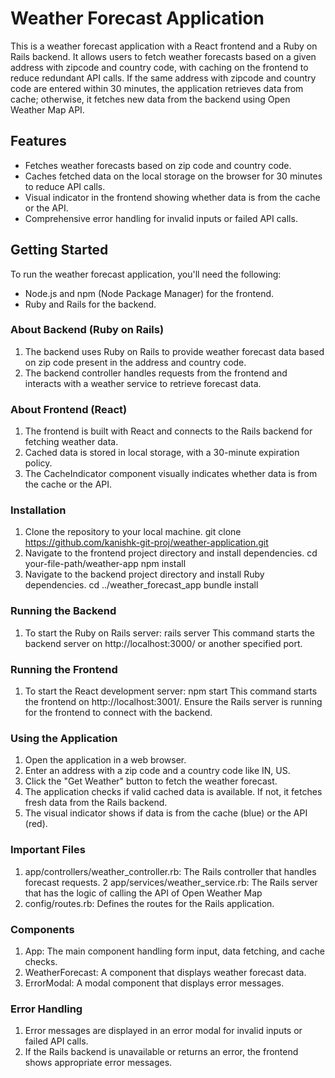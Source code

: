 # Weather Forecast Application

This is a weather forecast application with a React frontend and a Ruby on Rails backend. It allows users to fetch weather forecasts based on a given address with zipcode and country code, with caching on the frontend to reduce redundant API calls. If the same address with zipcode and country code are entered within 30 minutes, the application retrieves data from cache; otherwise, it fetches new data from the backend using Open Weather Map API.

## Features
- Fetches weather forecasts based on zip code and country code.
- Caches fetched data on the local storage on the browser for 30 minutes to reduce API calls.
- Visual indicator in the frontend showing whether data is from the cache or the API.
- Comprehensive error handling for invalid inputs or failed API calls.

## Getting Started
To run the weather forecast application, you'll need the following:
- Node.js and npm (Node Package Manager) for the frontend.
- Ruby and Rails for the backend.


### About Backend (Ruby on Rails)
1. The backend uses Ruby on Rails to provide weather forecast data based on zip code present in the address and country code.
2. The backend controller handles requests from the frontend and interacts with a weather service to retrieve forecast data.

### About Frontend (React)
1. The frontend is built with React and connects to the Rails backend for fetching weather data.
2. Cached data is stored in local storage, with a 30-minute expiration policy.
3. The CacheIndicator component visually indicates whether data is from the cache or the API.

### Installation
1. Clone the repository to your local machine.
   git clone https://github.com/kanishk-git-proj/weather-application.git
2. Navigate to the frontend project directory and install dependencies.
    cd your-file-path/weather-app
    npm install
3. Navigate to the backend project directory and install Ruby dependencies.
    cd ../weather_forecast_app
    bundle install
    
### Running the Backend
1. To start the Ruby on Rails server:
  rails server
This command starts the backend server on http://localhost:3000/ or another specified port.

### Running the Frontend
1. To start the React development server:
  npm start
This command starts the frontend on http://localhost:3001/. Ensure the Rails server is running for the frontend to connect with the backend.

### Using the Application
 1. Open the application in a web browser.
 2. Enter an address with a zip code and a country code like IN, US.
 3. Click the "Get Weather" button to fetch the weather forecast.
 4. The application checks if valid cached data is available. If not, it fetches fresh data from the Rails backend.
 5. The visual indicator shows if data is from the cache (blue) or the API (red).


### Important Files
1. app/controllers/weather_controller.rb: The Rails controller that handles forecast requests.
2  app/services/weather_service.rb: The Rails server that has the logic of calling the API of Open Weather Map
3. config/routes.rb: Defines the routes for the Rails application.


### Components
1. App: The main component handling form input, data fetching, and cache checks.
2. WeatherForecast: A component that displays weather forecast data.
3. ErrorModal: A modal component that displays error messages.

### Error Handling
1. Error messages are displayed in an error modal for invalid inputs or failed API calls.
2. If the Rails backend is unavailable or returns an error, the frontend shows appropriate error messages.

